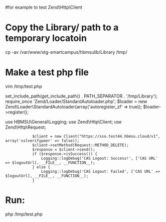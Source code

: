 

#for example to test Zend\Http\Client

# Copy the Library/ path to a temporary locatoin
cp -av /var/www/stg-smartcampus/hbmsulib/Library /tmp/


# Make a test php file
vim /tmp/test.php





set_include_path(get_include_path() . PATH_SEPARATOR . '/tmp/Library');
require_once 'Zend/Loader/StandardAutoloader.php';
$loader = new Zend\Loader\StandardAutoloader(array('autoregister_zf' => true));
$loader->register();

use HBMSU\General\Logging;
use Zend\Http\Client;
use Zend\Http\Request;


                $client = new Client("https://sso.test44.hbmsu.cloud/v1", array('sslverifypeer' => false));
                $client->setMethod(Request::METHOD_DELETE);
                $response = $client->send();
                if ($response->isSuccess()) {
                    Logging::logDebug('CAS Logout: Success!', ['CAS URL' => $logoutUrl], __FILE__, __FUNCTION__);
                } else {
                    Logging::logDebug('CAS Logout: Failed', ['CAS URL' => $logoutUrl], __FILE__, __FUNCTION__);
                }


# Run:

php /tmp/test.php
